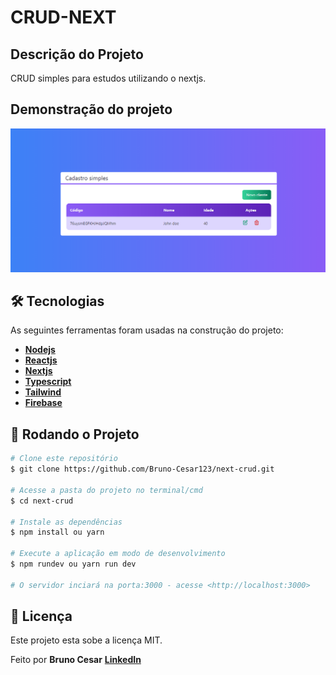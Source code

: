 # CRUD-NEXT

## Descrição do Projeto

CRUD simples para estudos utilizando o nextjs.

## Demonstração do projeto

<img width="900px" src="./.github/landing.PNG">

## 🛠 Tecnologias

As seguintes ferramentas foram usadas na construção do projeto:

* [**Nodejs**](https://nodejs.org/en/)
* [**Reactjs**](https://pt-br.reactjs.org/)
* [**Nextjs**](https://nextjs.org/)
* [**Typescript**](https://www.typescriptlang.org/)
* [**Tailwind**](https://tailwindcss.com/docs)
* [**Firebase**](https://firebase.google.com/)

## 🎲 Rodando o Projeto

```bash
# Clone este repositório
$ git clone https://github.com/Bruno-Cesar123/next-crud.git

# Acesse a pasta do projeto no terminal/cmd
$ cd next-crud

# Instale as dependências
$ npm install ou yarn

# Execute a aplicação em modo de desenvolvimento
$ npm rundev ou yarn run dev

# O servidor inciará na porta:3000 - acesse <http://localhost:3000>
```

## 📝 Licença

Este projeto esta sobe a licença MIT.

Feito por **Bruno Cesar** [**LinkedIn**](https://www.linkedin.com/in/bruno-cesar-b0039715a/)